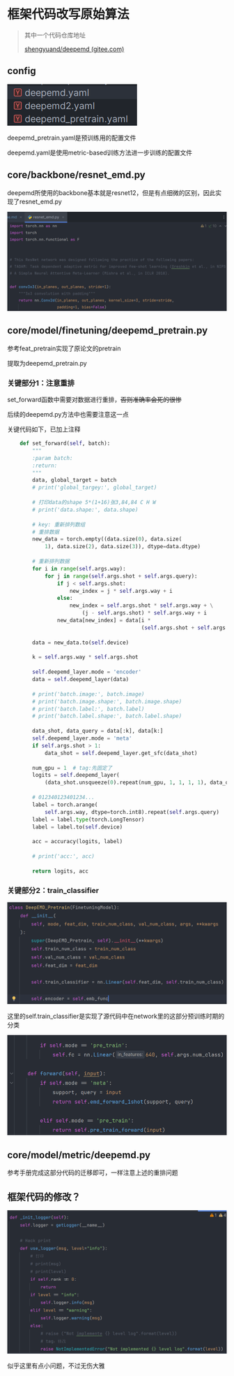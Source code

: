 # 框架代码改写原始算法

> 其中一个代码仓库地址
>
> [shengyuand/deepemd (gitee.com)](https://gitee.com/shengyuand/deepemd)

## config

![image-20240103155408993](readme/image-20240103155408993.png) 

deepemd_pretrain.yaml是预训练用的配置文件

deepemd.yaml是使用metric-based训练方法进一步训练的配置文件



## core/backbone/resnet_emd.py

deepemd所使用的backbone基本就是resnet12，但是有点细微的区别，因此实现了resnet_emd.py

![image-20240103155637075](readme/image-20240103155637075.png)



## core/model/finetuning/deepemd_pretrain.py

参考feat_pretrain实现了原论文的pretrain

提取为deepemd_pretrain.py

### 关键部分1：注意重排

set_forward函数中需要对数据进行重排，~~否则准确率会死的很惨~~

后续的deepemd.py方法中也需要注意这一点

关键代码如下，已加上注释

```python
    def set_forward(self, batch):
        """
        :param batch:
        :return:
        """
        data, global_target = batch
        # print('global_targey:', global_target)

        # 打印data的shape 5*(1+16)张3,84,84 C H W
        # print('data.shape:', data.shape)

        # key: 重新排列数组
        # 重排数据
        new_data = torch.empty((data.size(0), data.size(
            1), data.size(2), data.size(3)), dtype=data.dtype)

        # 重新排列数据
        for i in range(self.args.way):
            for j in range(self.args.shot + self.args.query):
                if j < self.args.shot:
                    new_index = j * self.args.way + i
                else:
                    new_index = self.args.shot * self.args.way + \
                        (j - self.args.shot) * self.args.way + i
                new_data[new_index] = data[i *
                                           (self.args.shot + self.args.query) + j]

        data = new_data.to(self.device)

        k = self.args.way * self.args.shot

        self.deepemd_layer.mode = 'encoder'
        data = self.deepemd_layer(data)

        # print('batch.image:', batch.image)
        # print('batch.image.shape:', batch.image.shape)
        # print('batch.label:', batch.label)
        # print('batch.label.shape:', batch.label.shape)

        data_shot, data_query = data[:k], data[k:]
        self.deepemd_layer.mode = 'meta'
        if self.args.shot > 1:
            data_shot = self.deepemd_layer.get_sfc(data_shot)

        num_gpu = 1  # tag:先固定了
        logits = self.deepemd_layer(
            (data_shot.unsqueeze(0).repeat(num_gpu, 1, 1, 1, 1), data_query))

        # 012340123401234...
        label = torch.arange(
            self.args.way, dtype=torch.int8).repeat(self.args.query)
        label = label.type(torch.LongTensor)
        label = label.to(self.device)

        acc = accuracy(logits, label)

        # print('acc:', acc)

        return logits, acc
```

### 关键部分2：train_classifier

![image-20240103160250859](readme/image-20240103160250859.png)

这里的self.train_classifier是实现了源代码中在network里的这部分预训练时期的分类

![image-20240103160428521](readme/image-20240103160428521.png)



## core/model/metric/deepemd.py

参考手册完成这部分代码的迁移即可，一样注意上述的重排问题



## 框架代码的修改？

![image-20240103161303523](readme/image-20240103161303523.png)

似乎这里有点小问题，不过无伤大雅




